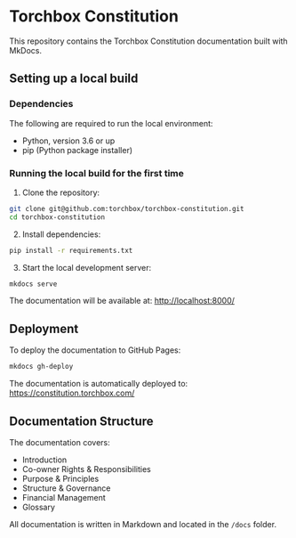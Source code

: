# Torchbox Constitution

This repository contains the Torchbox Constitution documentation built with MkDocs.

## Setting up a local build

### Dependencies

The following are required to run the local environment:

- Python, version 3.6 or up
- pip (Python package installer)

### Running the local build for the first time

1. Clone the repository:
```bash
git clone git@github.com:torchbox/torchbox-constitution.git
cd torchbox-constitution
```

2. Install dependencies:
```bash
pip install -r requirements.txt
```

3. Start the local development server:
```bash
mkdocs serve
```

The documentation will be available at: <http://localhost:8000/>

## Deployment

To deploy the documentation to GitHub Pages:

```bash
mkdocs gh-deploy
```

The documentation is automatically deployed to: https://constitution.torchbox.com/

## Documentation Structure

The documentation covers:

- Introduction
- Co-owner Rights & Responsibilities
- Purpose & Principles
- Structure & Governance
- Financial Management
- Glossary

All documentation is written in Markdown and located in the `/docs` folder.